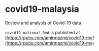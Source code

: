 # covid19-malaysia
Review and analysis of Covid-19 data


`covid19-national.Rmd` is published at [https://rpubs.com/amirmazmi/covid19-my](https://rpubs.com/amirmazmi/covid19-my) 

